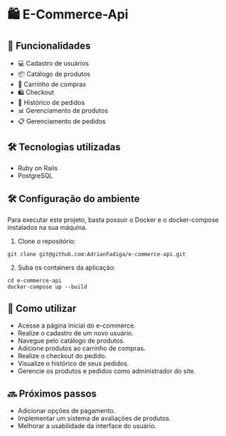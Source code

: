 <h1>🛍️ E-Commerce-Api</h1>

<h2>🚀 Funcionalidades</h2>

<ul>
  <li>💻 Cadastro de usuários</li>
  <li>📦 Catálogo de produtos</li>
  <li>🛒 Carrinho de compras</li>
  <li>🛍️ Checkout</li>
  <li>📜 Histórico de pedidos</li>
  <li>📊 Gerenciamento de produtos</li>
  <li>📋 Gerenciamento de pedidos</li>
</ul>

<h2>🛠️ Tecnologias utilizadas</h2>

<ul>
  <li>Ruby on Rails</li>
  <li>PostgreSQL</li>
</ul>

<h2>🛠️ Configuração do ambiente</h2>

<p>Para executar este projeto, basta possuir o Docker e o docker-compose instalados na sua máquina.</p>

<ol>
  <li>Clone o repositório:</li>
</ol>

<pre><code>git clone git@github.com:AdrianFadiga/e-commerce-api.git
</code></pre>

<ol start="2">
  <li>Suba os containers da aplicação:</li>
</ol>

<pre><code>cd e-commerce-api
docker-compose up --build
</code></pre>

<h2>🎈 Como utilizar</h2>

<ul>
  <li>Acesse a página inicial do e-commerce.</li>
  <li>Realize o cadastro de um novo usuário.</li>
  <li>Navegue pelo catálogo de produtos.</li>
  <li>Adicione produtos ao carrinho de compras.</li>
  <li>Realize o checkout do pedido.</li>
  <li>Visualize o histórico de seus pedidos.</li>
  <li>Gerencie os produtos e pedidos como administrador do site.</li>
</ul>

<h2>🔜 Próximos passos</h2>

<ul>
  <li>Adicionar opções de pagamento.</li>
  <li>Implementar um sistema de avaliações de produtos.</li>
  <li>Melhorar a usabilidade da interface do usuário.</li>
</ul>
